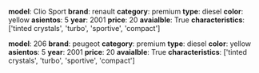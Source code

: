 **model**: Clio Sport
**brand**: renault
**category**: premium
**type**: diesel
**color**: yellow
**asientos**: 5
**year**: 2001
**price**: 20
**avaialble**: True
**characteristics**: ['tinted crystals', 'turbo', 'sportive', 'compact']

**model**: 206
**brand**: peugeot
**category**: premium
**type**: diesel
**color**: yellow
**asientos**: 5
**year**: 2001
**price**: 20
**avaialble**: True
**characteristics**: ['tinted crystals', 'turbo', 'sportive', 'compact']

